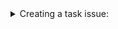 <details>
<summary>
Creating a task issue:
</summary>

> - [ ] Add the `Task` label
> - [ ] Add the relevant user story issue as a "Related issue"
> - [ ] Assign to the relevant milestone
> - [ ] When planned, set the due date to the end of the relevant sprint
> - [ ] When planned, add the `Sprint::NUMBER` label

</details>
